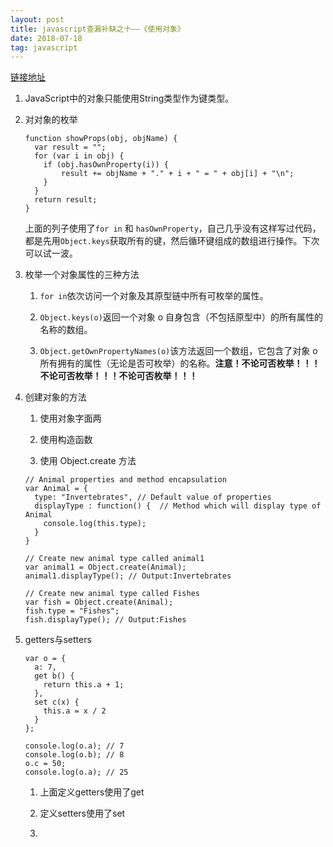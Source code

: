 ```yaml
---
layout: post
title: javascript查漏补缺之十——《使用对象》
date: 2018-07-18
tag: javascript
---
```


[链接地址](https://developer.mozilla.org/zh-CN/docs/Web/JavaScript/Guide/Working_with_Objects)

1. JavaScript中的对象只能使用String类型作为键类型。

2. 对对象的枚举

    ```
    function showProps(obj, objName) {
      var result = "";
      for (var i in obj) {
        if (obj.hasOwnProperty(i)) {
            result += objName + "." + i + " = " + obj[i] + "\n";
        }
      }
      return result;
    }
    ```

    上面的列子使用了`for in` 和 `hasOwnProperty`，自己几乎没有这样写过代码，都是先用`Object.keys`获取所有的键，然后循环键组成的数组进行操作。下次可以试一波。

3. 枚举一个对象属性的三种方法

    1. `for in`依次访问一个对象及其原型链中所有可枚举的属性。

    2. `Object.keys(o)`返回一个对象 o 自身包含（不包括原型中）的所有属性的名称的数组。

    3. `Object.getOwnPropertyNames(o)`该方法返回一个数组，它包含了对象 o 所有拥有的属性（无论是否可枚举）的名称。**注意！不论可否枚举！！！不论可否枚举！！！不论可否枚举！！！**

4. 创建对象的方法

    1. 使用对象字面两

    2. 使用构造函数

    3. 使用 Object.create 方法

      ```
      // Animal properties and method encapsulation
      var Animal = {
        type: "Invertebrates", // Default value of properties
        displayType : function() {  // Method which will display type of Animal
          console.log(this.type);
        }
      }

      // Create new animal type called animal1 
      var animal1 = Object.create(Animal);
      animal1.displayType(); // Output:Invertebrates

      // Create new animal type called Fishes
      var fish = Object.create(Animal);
      fish.type = "Fishes";
      fish.displayType(); // Output:Fishes
      ```

5. getters与setters

    ```
    var o = {
      a: 7,
      get b() { 
        return this.a + 1;
      },
      set c(x) {
        this.a = x / 2
      }
    };

    console.log(o.a); // 7
    console.log(o.b); // 8
    o.c = 50;
    console.log(o.a); // 25
    ```
  
    1. 上面定义getters使用了get

    2. 定义setters使用了set

    3. 